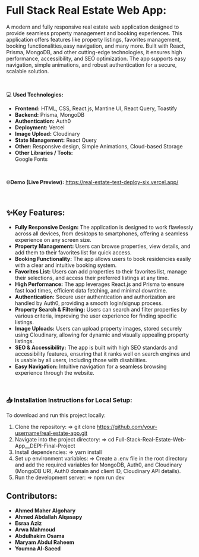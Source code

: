 # Full Stack Real Estate Web App:
A modern and fully responsive real estate web application designed to provide seamless property management and booking experiences. This application offers features like property listings, favorites management, booking functionalities,easy navigation, and many more. Built with React, Prisma, MongoDB, and other cutting-edge technologies, it ensures high performance, accessibility, and SEO optimization. The app supports easy navigation, simple animations, and robust authentication for a secure, scalable solution.

<br/>

💻 **Used Technologies:** <br>
- **Frontend:** HTML, CSS, React.js, Mantine UI, React Query, Toastify
- **Backend:** Prisma, MongoDB
- **Authentication:** Auth0
- **Deployment:** Vercel
- **Image Upload:** Cloudinary
- **State Management:** React Query
- **Other:** Responsive design, Simple Animations, Cloud-based Storage
- **Other Libraries / Tools:** <br>
Google Fonts

<br/>

🌐**Demo (Live Preview):** <a href="https://real-estate-test-deploy-six.vercel.app/" target="_blank">https://real-estate-test-deploy-six.vercel.app/</a> 

<br/>

## ✨Key Features:
- **Fully Responsive Design:** The application is designed to work flawlessly across all devices, from desktops to smartphones, offering a seamless experience on any screen size.
- **Property Management:** Users can browse properties, view details, and add them to their favorites list for quick access.
- **Booking Functionality:** The app allows users to book residencies easily with a clear and intuitive booking system.
- **Favorites List:** Users can add properties to their favorites list, manage their selections, and access their preferred listings at any time.
- **High Performance:** The app leverages React.js and Prisma to ensure fast load times, efficient data fetching, and minimal downtime.
- **Authentication:** Secure user authentication and authorization are handled by Auth0, providing a smooth login/signup process.
- **Property Search & Filtering:** Users can search and filter properties by various criteria, improving the user experience for finding specific listings.
- **Image Uploads:** Users can upload property images, stored securely using Cloudinary, allowing for dynamic and visually appealing property listings.
- **SEO & Accessibility:** The app is built with high SEO standards and accessibility features, ensuring that it ranks well on search engines and is usable by all users, including those with disabilities.
- <b>Easy Navigation:</b> Intuitive navigation for a seamless browsing experience through the website.

<br>

### 📥 Installation Instructions for Local Setup:
To download and run this project locally:
1. Clone the repository:
=> git clone https://github.com/your-username/real-estate-app.git
2. Navigate into the project directory:
=> cd Full-Stack-Real-Estate-Web-App__DEPI-Final-Project
3. Install dependencies:
=> yarn install
4. Set up environment variables:
=> Create a .env file in the root directory and add the required variables for MongoDB, Auth0, and Cloudinary (MongoDB URI, Auth0 domain and client ID, Cloudinary API details).
5. Run the development server:
=> npm run dev


## Contributors:

- <strong>Ahmed Maher Algohary</strong>
- <strong>Ahmed Abdallah Alqasapy</strong>
- <strong>Esraa Aziz</strong>
- <strong>Arwa Mahmoud</strong>
- <strong>Abdulhakim Osama</strong>
- <strong>Maryam Abdul Raheem</strong>
- <strong>Youmna Al-Saeed</strong>
